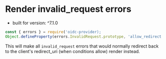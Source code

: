 # Render invalid_request errors

- built for version: ^7.1.0

```js
const { errors } = require('oidc-provider);
Object.defineProperty(errors.InvalidRequest.prototype, 'allow_redirect', { value: false });
```

This will make all `invalid_request` errors that would normally redirect back to the 
client's redirect_uri (when conditions allow) render instead.

